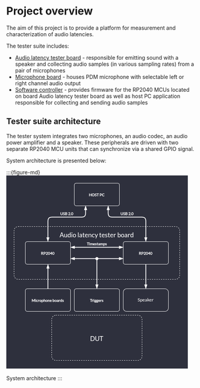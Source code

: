 # Project overview

The aim of this project is to provide a platform for measurement and characterization of audio latencies. 

The tester suite includes:
* [Audio latency tester board](https://github.com/antmicro/audio-latency-tester-board) - responsible for emitting sound with a speaker and collecting audio samples (in various sampling rates) from  a pair of microphones
* [Microphone board](https://github.com/antmicro/pdm-microphone-board) - houses PDM microphone with selectable left or right channel audio output
* [Software controller](https://github.com/antmicro/audio-latency-tester) - provides firmware for the RP2040 MCUs located on board Audio latency tester board as well as host PC application responsible for collecting and sending audio samples

## Tester suite architecture
The tester system integrates two microphones, an audio codec, an audio power amplifier and a speaker. These peripherals are driven with two separate RP2040 MCU units that can synchronize via a shared GPIO signal. 

System architecture is presented below:

:::{figure-md}
![](img/audio-graph.png)

System architecture
:::
